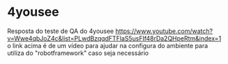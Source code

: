 # 4yousee
Resposta do teste de QA do 4yousee
https://www.youtube.com/watch?v=Wwe4qbJoZ4c&list=PLwdBzqqdFTFlaS5usFIf48rDa2QHpeRtm&index=1
o link acima é de um vídeo para ajudar na configura do ambiente para utiliza do  "robotframework" caso seja necessário
